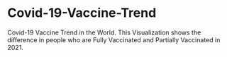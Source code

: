 # Covid-19-Vaccine-Trend
Covid-19 Vaccine Trend in the World. This Visualization shows the difference in people who are Fully Vaccinated and Partially Vaccinated in 2021.
